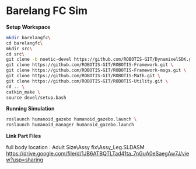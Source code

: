 # Barelang FC Sim

**Setup Workspace**
```bash
mkdir barelangfc\
cd barelangfc\
mkdir src\
cd src\
git clone -b noetic-devel https://github.com/ROBOTIS-GIT/DynamixelSDK.git \
git clone https://github.com/ROBOTIS-GIT/ROBOTIS-Framework.git \
git clone https://github.com/ROBOTIS-GIT/ROBOTIS-Framework-msgs.git \
git clone https://github.com/ROBOTIS-GIT/ROBOTIS-Math.git \
git clone https://github.com/ROBOTIS-GIT/ROBOTIS-Utility.git \
cd .. \
catkin_make \
source devel/setup.bash 
```

**Running Simulation**
```bash
roslaunch humanoid_gazebo humanoid_gazebo.launch \
roslaunch humanoid_manager humanoid_gazebo.launch
```

**Link Part Files**

full body location : Adult Size\Assy fix\Assy_Leg.SLDASM \
https://drive.google.com/file/d/1JB6ATBQTLTad41ta_7nGuA0eSaegAw7J/view?usp=sharing
